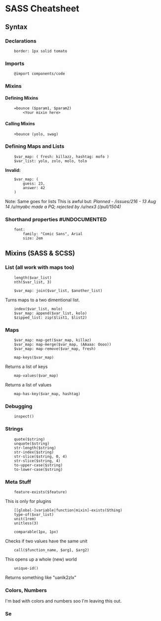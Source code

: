 # SASS Cheatsheet
## Syntax
### Declarations
```stylus
	border: 1px solid tomato
```

### Imports
```stylus
	@import components/code
```
### Mixins
#### Defining Mixins
```stylus
	=bounce ($param1, $param2)
		<Your mixin here>
```
#### Calling Mixins
```stylus
	+bounce (yolo, swag)
```
### Defining Maps and Lists
```stylus
	$var_map: ( fresh: killazz, hashtag: mofo )
	$var_list: yolo, zolo, molo, tolo
```
**Invalid:**
```stylus
	$var_map: (
		guess: 23,
		answer: 42
	)
```
Note: Same goes for lists
This is awful but:
*Planned - /issues/216 - 13 Aug 14*
*/u/myabc made a PQ; rejected by /u/nex3 (/pull/1504)*

### Shorthand properties #UNDOCUMENTED
```stylus
	font:
		family: "Comic Sans", Arial
		size: 2em
```
## Mixins (SASS & SCSS)
### List (all work with maps too)
```stylus
	length($var_list)
	nth($var_list, 3)
```

```stylus
	$var_map: join($var_list, $another_list)
```
Turns maps to a two dimentional list.
```stylus
	index($var_list, molo)
	$var_map: append($var_list, kolo)
	$zipped_list: zip($list1, $list2)
```
### Maps
```stylus
	$var_map: map-get($var_map, killaz)
	$var_map: map-merge($var_map, (AAaaa: Oooo))
	$var_map: map-remove($var_map, fresh)
```
```stylus
	map-keys($var_map)
```
Returns a list of keys
```stylus
	map-values($var_map)
```
Returns a list of values
```stylus
	map-has-key($var_map, hashtag)
```
### Debugging
```stylus
	inspect()
```

### Strings
```stylus
	quote($string)
	unquote($string)
	str-length($string)
	str-index($string)
	str-slice($string, 0, 4)
	str-slice($string, 4)
	to-upper-case($string)
	to-lower-case($string)
```

### Meta Stuff
```stylus
	feature-exists($feature)
```
This is only for plugins
```stylus
	[[global-]variable|function|mixin]-exists($thing)
	type-of($var_list)
	unit(1rem)
	unitless(3)
```
```stylus
	comparable(1px, 1px)
```
Checks if two values have the same unit
```stylus
	call($function_name, $arg1, $arg2)
```
This opens up a whole (new) world
```stylus
	unique-id()
```
Returns something like "uanlk2zlx"

### Colors, Numbers
I'm bad with colors and numbers soo I'm leaving this out.

### Se